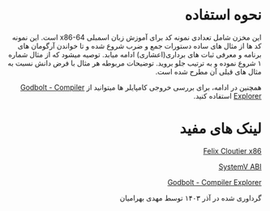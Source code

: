 <div dir="rtl"> 
<h1> نحوه استفاده </h1>

این مخزن شامل تعدادی نمونه کد
برای آموزش زبان اسمبلی 
x86-64
است.
این نمونه کد ها از مثال های ساده دستورات جمع و ضرب شروع شده
و تا خواندن آرگومان های برنامه و معرفی ثبات های برداری(اعشاری)
ادامه میابد.
توصیه میشود که از مثال شماره ۱
شروع نموده و به ترتیب جلو بروید.
توضیحات مربوطه هر مثال با فرض دانش 
نسبت به مثال های قبلی آن مطرح شده است.

همچنین در ادامه، برای بررسی خروجی کامپایلر ها میتوانید از 
[Godbolt - Compiler Explorer](https://godbolt.org/)
    استفاده  کنید.

<h1> لینک های مفید </h1>

[Felix Cloutier x86](https://www.felixcloutier.com/x86/)

[SystemV ABI](https://wiki.osdev.org/System_V_ABI#x86-64)

[Godbolt - Compiler Explorer](https://godbolt.org/)

گرداوری شده در آذر ۱۴۰۳ توسط مهدی بهرامیان
</div>


